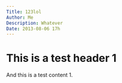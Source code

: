 ```yaml
---
Title: 123lol
Author: Me
Description: Whatever
Date: 2013-08-06 17h
---
```


# This is a test header 1

And this is a test content 1.
